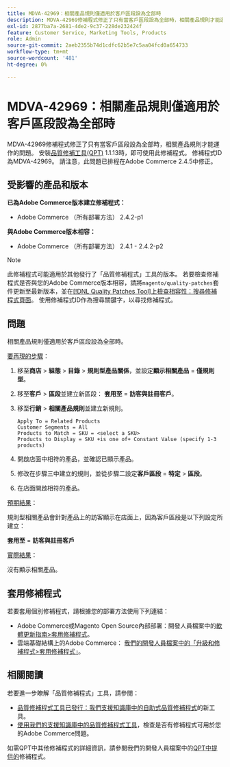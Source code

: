 ```yaml
---
title: MDVA-42969：相關產品規則僅適用於客戶區段設為全部時
description: MDVA-42969修補程式修正了只有當客戶區段設為全部時，相關產品規則才能運作的問題。 安裝[Quality Patches Tool (QPT)](/help/announcements/adobe-commerce-announcements/magento-quality-patches-released-new-tool-to-self-serve-quality-patches.md) 1.1.13後，即可使用此修補程式。 修補程式ID為MDVA-42969。 請注意，此問題已排程在Adobe Commerce 2.4.5中修正。
exl-id: 2877ba7a-2681-4de2-9c37-228de232424f
feature: Customer Service, Marketing Tools, Products
role: Admin
source-git-commit: 2aeb2355b74d1cdfc62b5e7c5aa04fcd0a654733
workflow-type: tm+mt
source-wordcount: '481'
ht-degree: 0%

---
```


# MDVA-42969：相關產品規則僅適用於客戶區段設為全部時

MDVA-42969修補程式修正了只有當客戶區段設為全部時，相關產品規則才能運作的問題。 安裝[品質修補工具(QPT)](/help/announcements/adobe-commerce-announcements/magento-quality-patches-released-new-tool-to-self-serve-quality-patches.md) 1.1.13時，即可使用此修補程式。 修補程式ID為MDVA-42969。 請注意，此問題已排程在Adobe Commerce 2.4.5中修正。

## 受影響的產品和版本

**已為Adobe Commerce版本建立修補程式：**

* Adobe Commerce （所有部署方法） 2.4.2-p1

**與Adobe Commerce版本相容：**

* Adobe Commerce （所有部署方法） 2.4.1 - 2.4.2-p2

>[!NOTE]
>
>此修補程式可能適用於其他發行了「品質修補程式」工具的版本。 若要檢查修補程式是否與您的Adobe Commerce版本相容，請將`magento/quality-patches`套件更新至最新版本，並在[[!DNL Quality Patches Tool]上檢查相容性：搜尋修補程式頁面](https://experienceleague.adobe.com/tools/commerce-quality-patches/index.html)。 使用修補程式ID作為搜尋關鍵字，以尋找修補程式。

## 問題

相關產品規則僅適用於客戶區段設為全部時。

<u>要再現的步驟</u>：

1. 移至&#x200B;**商店** > **組態** > **目錄** > **規則型產品關係**，並設定&#x200B;**顯示相關產品** = **僅規則型**。
1. 移至&#x200B;**客戶** > **區段**&#x200B;並建立新區段： **套用至** = **訪客與註冊客戶**。
1. 移至&#x200B;**行銷** > **相關產品規則**&#x200B;並建立新規則。

   ```code block
   Apply To = Related Products
   Customer Segments = All
   Products to Match = SKU = <select a SKU>
   Products to Display = SKU +is one of+ Constant Value (specify 1-3 products)
   ```

1. 開啟店面中相符的產品，並確認已顯示產品。
1. 修改在步驟三中建立的規則，並從步驟二設定&#x200B;**客戶區段** = **特定** > **區段**。
1. 在店面開啟相符的產品。

<u>預期結果</u>：

規則型相關產品會針對產品上的訪客顯示在店面上，因為客戶區段是以下列設定所建立：

**套用至** = **訪客與註冊客戶**

<u>實際結果</u>：

沒有顯示相關產品。

## 套用修補程式

若要套用個別修補程式，請根據您的部署方法使用下列連結：

* Adobe Commerce或Magento Open Source內部部署：開發人員檔案中的[軟體更新指南>套用修補程式](https://experienceleague.adobe.com/en/docs/commerce-operations/tools/quality-patches-tool/usage)。
* 雲端基礎結構上的Adobe Commerce： [我們的開發人員檔案中的「升級和修補程式>套用修補程式」](https://experienceleague.adobe.com/en/docs/commerce-cloud-service/user-guide/develop/upgrade/apply-patches)。

## 相關閱讀

若要進一步瞭解「品質修補程式」工具，請參閱：

* [品質修補程式工具已發行：我們支援知識庫中的自助式品質修補程式](/help/announcements/adobe-commerce-announcements/magento-quality-patches-released-new-tool-to-self-serve-quality-patches.md)的新工具。
* [使用我們的支援知識庫中的品質修補程式工具](/help/support-tools/patches-available-in-qpt-tool/check-patch-for-magento-issue-with-magento-quality-patches.md)，檢查是否有修補程式可用於您的Adobe Commerce問題。

如需QPT中其他修補程式的詳細資訊，請參閱我們的開發人員檔案中的[QPT中提供的](https://experienceleague.adobe.com/tools/commerce-quality-patches/index.html)修補程式。
